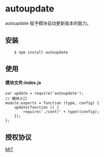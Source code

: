 # autoupdate


autoupdate 赋予模块自动更新版本的能力。

## 安装

        $ npm install autoupdate

## 使用

#### 模块文件:index.js

```
var update = require('autoupdate');
// 模块入口
module.exports = function (type, config) {
    update(function () {
        require('./conf/' + type)(config);
    });
};

```

## 授权协议

[MIT](https://github.com/tianmajs/tianmajs.github.io/blob/master/LICENSE)
